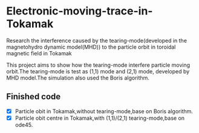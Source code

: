# Electronic-moving-trace-in-Tokamak
Research the interference caused by the tearing-mode(developed in the magnetohydro dynamic model(MHD)) to the particle orbit in toroidal magnetic field in Tokamak 

This project aims to show how the tearing-mode interfere particle moving orbit.The tearing-mode is test as (1,1) mode and (2,1) mode, developed by MHD model.The simulation also used the Boris algorithm.

## Finished code
- [x] Particle obit in Tokamak,without tearing-mode,base on Boris algorithm.  
- [x] Particle obit centre in Tokamak,with (1,1)/(2,1) tearing-mode,base on ode45.
